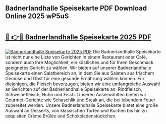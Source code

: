 ## Badnerlandhalle Speisekarte PDF Download Online 2025 wP5uS

# <h2><a href="http://gcdtc0.nevu.top/?p=Badnerlandhalle+Speisekarte">🔗 👉🔴 Badnerlandhalle Speisekarte 2025 PDF</a></h2>

[![Badnerlandhalle Speisekarte 2025 PDF](https://i.imgur.com/dBaPXMq.png)](http://gcdtc0.nevu.top/?p=Badnerlandhalle+Speisekarte)
Die Badnerlandhalle Speisekarte ist nicht nur eine Liste von Gerichten in einem Restaurant oder Café, sondern auch Ihre Möglichkeit, ein köstliches und für Ihren Geschmack geeignetes Gericht zu wählen. Wir bieten auf unserer Badnerlandhalle Speisekarte einen Salatbereich an, in dem Sie aus Salaten aus frischem Gemüse und Obst für eine gesunde Ernährung wählen können. Für diejenigen, die Fleisch bevorzugen, bieten wir eine umfangreiche Auswahl an Gerichten auf der Badnerlandhalle Speisekarte an: Rindfleisch, Schweinefleisch, Huhn und Fisch. Unseren Auserwählten bieten wir Gourmet-Gerichte wie Schaschlik und Steak an, die bei lebendem Feuer zubereitet werden. Unsere Badnerlandhalle Speisekarte bietet eine große Auswahl an Desserts, von klassischen Torten und Kuchen bis hin zu exquisiten Crème Brûlée und Schokoladenstückchen.
